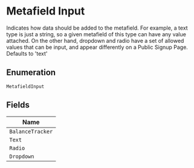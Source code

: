 
# Metafield Input

Indicates how data should be added to the metafield. For example, a text type is just a string, so a given metafield of this type can have any value attached. On the other hand, dropdown and radio have a set of allowed values that can be input, and appear differently on a Public Signup Page. Defaults to 'text'

## Enumeration

`MetafieldInput`

## Fields

| Name |
|  --- |
| `BalanceTracker` |
| `Text` |
| `Radio` |
| `Dropdown` |

